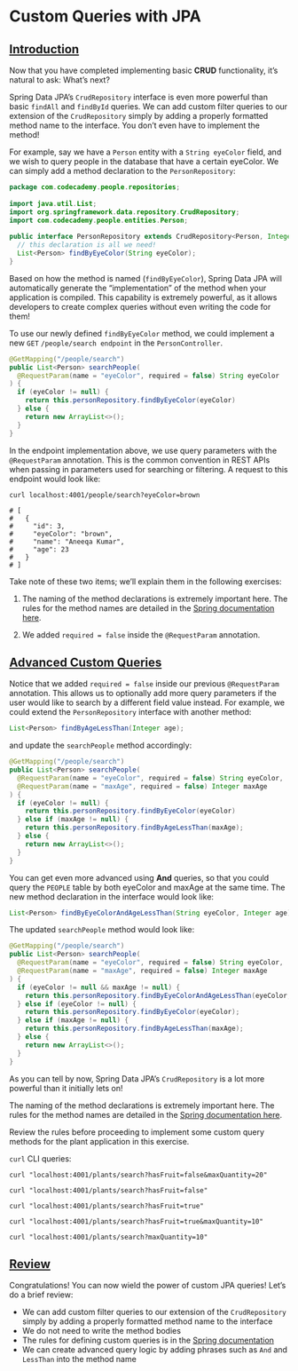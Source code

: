 # Custom Queries with JPA

## [Introduction](https://www.codecademy.com/courses/learn-spring/lessons/spring-custom-queries-with-jpa/exercises/introduction-custom-queries)

Now that you have completed implementing basic **CRUD** functionality, it’s natural to ask: What’s next?

Spring Data JPA’s `CrudRepository` interface is even more powerful than basic `findAll` and `findById` queries. 
We can add custom filter queries to our extension of the `CrudRepository` simply by adding a properly formatted method name to the interface. 
You don’t even have to implement the method!

For example, say we have a `Person` entity with a `String eyeColor` field, and we wish to query people in the database that have a certain eyeColor. 
We can simply add a method declaration to the `PersonRepository`:
```java
package com.codecademy.people.repositories;
 
import java.util.List;
import org.springframework.data.repository.CrudRepository;
import com.codecademy.people.entities.Person;
 
public interface PersonRepository extends CrudRepository<Person, Integer> {
  // this declaration is all we need!
  List<Person> findByEyeColor(String eyeColor); 
}
```

Based on how the method is named (`findByEyeColor`), Spring Data JPA will automatically generate the “implementation” of the method 
when your application is compiled. 
This capability is extremely powerful, as it allows developers to create complex queries without even writing the code for them!

To use our newly defined `findByEyeColor` method, we could implement a new `GET` `/people/search endpoint` in the `PersonController`.
```java
@GetMapping("/people/search")
public List<Person> searchPeople(
  @RequestParam(name = "eyeColor", required = false) String eyeColor
) {
  if (eyeColor != null) {
    return this.personRepository.findByEyeColor(eyeColor)
  } else {
    return new ArrayList<>();
  }
}
```

In the endpoint implementation above, we use query parameters with the `@RequestParam` annotation. 
This is the common convention in REST APIs when passing in parameters used for searching or filtering. 
A request to this endpoint would look like:
```
curl localhost:4001/people/search?eyeColor=brown
 
# [
#   {
#     "id": 3,
#     "eyeColor": "brown",
#     "name": "Aneeqa Kumar",
#     "age": 23
#   }
# ]
```

Take note of these two items; we’ll explain them in the following exercises:

1. The naming of the method declarations is extremely important here. 
The rules for the method names are detailed in the 
[Spring documentation here](https://docs.spring.io/spring-data/jpa/docs/current/reference/html/#jpa.query-methods.query-creation).

2. We added `required = false` inside the `@RequestParam` annotation.

## [Advanced Custom Queries](https://www.codecademy.com/courses/learn-spring/lessons/spring-custom-queries-with-jpa/exercises/advanced-custom-queries)

Notice that we added `required = false` inside our previous `@RequestParam` annotation. 
This allows us to optionally add more query parameters if the user would like to search by a different field value instead. 
For example, we could extend the `PersonRepository` interface with another method:
```java
List<Person> findByAgeLessThan(Integer age);
```

and update the `searchPeople` method accordingly:

```java
@GetMapping("/people/search")
public List<Person> searchPeople(
  @RequestParam(name = "eyeColor", required = false) String eyeColor,
  @RequestParam(name = "maxAge", required = false) Integer maxAge 
) {
  if (eyeColor != null) {
    return this.personRepository.findByEyeColor(eyeColor)
  } else if (maxAge != null) {
    return this.personRepository.findByAgeLessThan(maxAge);
  } else {
    return new ArrayList<>();
  }
}
```

You can get even more advanced using **And** queries, so that you could query the `PEOPLE` table by both eyeColor and maxAge at the same time. 
The new method declaration in the interface would look like:
```java
List<Person> findByEyeColorAndAgeLessThan(String eyeColor, Integer age);
```

The updated `searchPeople` method would look like:
```java
@GetMapping("/people/search")
public List<Person> searchPeople(
  @RequestParam(name = "eyeColor", required = false) String eyeColor,
  @RequestParam(name = "maxAge", required = false) Integer maxAge 
) {
  if (eyeColor != null && maxAge != null) {
    return this.personRepository.findByEyeColorAndAgeLessThan(eyeColor, maxAge);
  } else if (eyeColor != null) {
    return this.personRepository.findByEyeColor(eyeColor);
  } else if (maxAge != null) {
    return this.personRepository.findByAgeLessThan(maxAge);
  } else {
    return new ArrayList<>();
  }
}
```

As you can tell by now, Spring Data JPA’s `CrudRepository` is a lot more powerful than it initially lets on!

The naming of the method declarations is extremely important here. 
The rules for the method names are detailed in the [Spring documentation here](https://docs.spring.io/spring-data/jpa/docs/current/reference/html/#jpa.query-methods.query-creation).

Review the rules before proceeding to implement some custom query methods for the plant application in this exercise.

`curl` CLI queries:
```
curl "localhost:4001/plants/search?hasFruit=false&maxQuantity=20"
 
curl "localhost:4001/plants/search?hasFruit=false"
 
curl "localhost:4001/plants/search?hasFruit=true"
 
curl "localhost:4001/plants/search?hasFruit=true&maxQuantity=10"
 
curl "localhost:4001/plants/search?maxQuantity=10"
```

## [Review](https://www.codecademy.com/courses/learn-spring/lessons/spring-custom-queries-with-jpa/exercises/review-custom-queries)

Congratulations! 
You can now wield the power of custom JPA queries! 
Let’s do a brief review:

* We can add custom filter queries to our extension of the `CrudRepository` simply by adding a properly formatted method name to the interface
* We do not need to write the method bodies
* The rules for defining custom queries is in the [Spring documentation](https://docs.spring.io/spring-data/jpa/docs/current/reference/html/#jpa.query-methods.query-creation)
* We can create advanced query logic by adding phrases such as `And` and `LessThan` into the method name
